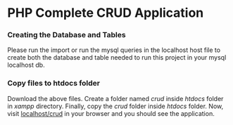 # PHP Complete CRUD Application

### ****Creating the Database and Tables****

Please run the import or run the mysql queries in the localhost host file to create both the database and table needed to run this project in your mysql localhost db.

### ****Copy files to htdocs folder****

Download the above files. Create a folder named *crud* inside *htdocs* folder in *xampp* directory. Finally, copy the *crud* folder inside *htdocs* folder. Now, visit [localhost/crud](http://localhost/crud) in your browser and you should see the application.